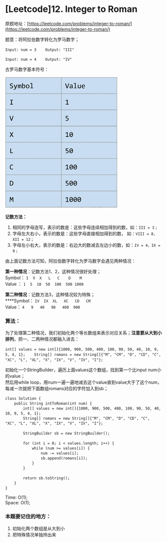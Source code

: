 # \[Leetcode\]12. Integer to Roman

原题地址：[https://leetcode.com/problems/integer-to-roman/](https://leetcode.com/problems/integer-to-roman/)

题意：将阿拉伯数字转化为罗马数字；

`Input: num = 3   
Output: "III"` 

`Input: num = 4   
Output: "IV"`



古罗马数字基本符号：

![](../.gitbook/assets/screen-shot-2021-06-14-at-11.49.28-pm.png)

**记数方法：**  
1. 相同的字母连写，表示的数是：这些字母连续相加得到的数，如：`III = 3；`  
2. 字母左大右小，表示的数是：这些字母直接相加得到的数， 如：`VIII = 8，XII = 12；`   
3. 字母左小右大，表示的数是：右边大的数减去左边小的数，如：`IV = 4，IX = 9；`



由上面记数方法可知，阿拉伯数字转化为罗马数字会遇见两种情况：

**第一种情况**：记数方法1、2，这种情况很好处理；  
Symbol： `I  V  X   L   C    D    M`   
Value ：   `1  5  10  50  100  500 1000`

**第二种情况**：记数方法3，这种情况较为特殊；  
****Symbol：  `IV  IX  XL   XC   CD   CM`  
Value：     `4   9   40   90   400  900` 



### 算法：

为了处理第二种情况，我们初始化两个等长数组来表示对应关系；**注意要从大到小排列**，把一、二两种情况都融入进去：

`int[] values = new int[]{1000, 900, 500, 400, 100, 90, 50, 40, 10, 9, 5, 4, 1};   
String[] romans = new String[]{"M", "CM", "D", "CD", "C", "XC", "L", "XL", "X", "IX", "V", "IV", "I"};`

初始化一个StringBuilder，遍历上面values这个数组，找到第一个比input num小的value；  
然后用while loop，用num一遍一遍地减去这个value直到value大于了这个num，每减一次就把下面数组romans对应的字符加入到sb；

```text
class Solution {
    public String intToRoman(int num) {
        int[] values = new int[]{1000, 900, 500, 400, 100, 90, 50, 40, 10, 9, 5, 4, 1};
        String[] romans = new String[]{"M", "CM", "D", "CD", "C", "XC", "L", "XL", "X", "IX", "V", "IV", "I"};
        
        StringBuilder sb = new StringBuilder(); 
        
        for (int i = 0; i < values.length; i++) {
            while (num >= values[i]) {
                num -= values[i];
                sb.append(romans[i]);
            }
        }
                
        return sb.toString();  
    }
}
```

Time: O\(1\);  
Space: O\(1\);



### 本题要记住的地方：

1. 初始化两个数组是从大到小
2. 把特殊情况单独拎出来



